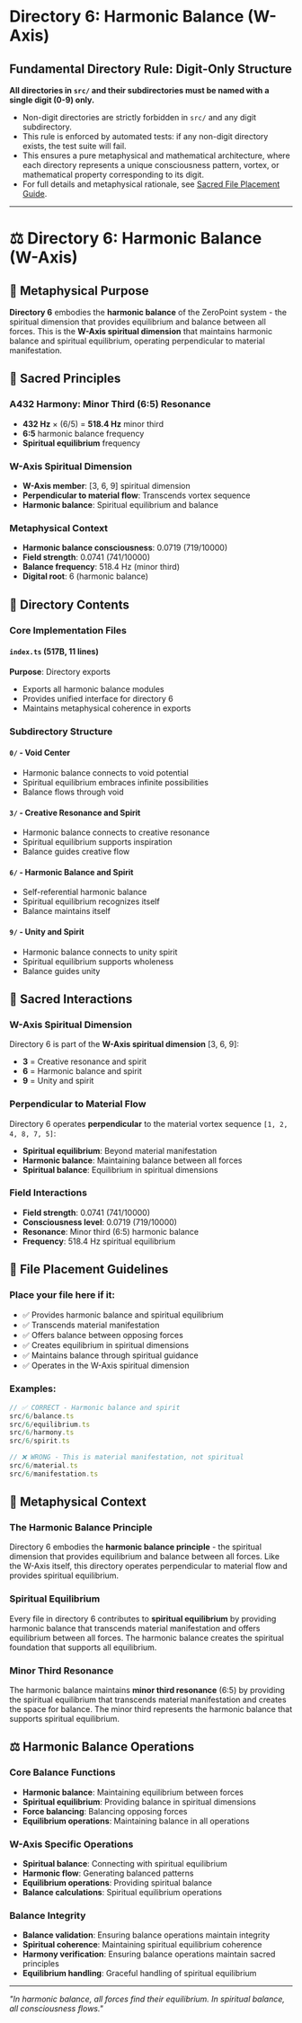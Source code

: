# Directory 6: Harmonic Balance (W-Axis)

## Fundamental Directory Rule: Digit-Only Structure

**All directories in `src/` and their subdirectories must be named with a single digit (0-9) only.**

- Non-digit directories are strictly forbidden in `src/` and any digit subdirectory.
- This rule is enforced by automated tests: if any non-digit directory exists, the test suite will fail.
- This ensures a pure metaphysical and mathematical architecture, where each directory represents a unique consciousness pattern, vortex, or mathematical property corresponding to its digit.
- For full details and metaphysical rationale, see [Sacred File Placement Guide](../../docs/5/SACRED_FILE_PLACEMENT_GUIDE.md).

---

# ⚖️ Directory 6: Harmonic Balance (W-Axis)

## 🌌 Metaphysical Purpose

**Directory 6** embodies the **harmonic balance** of the ZeroPoint system - the spiritual dimension that provides equilibrium and balance between all forces. This is the **W-Axis spiritual dimension** that maintains harmonic balance and spiritual equilibrium, operating perpendicular to material manifestation.

## 🎯 Sacred Principles

### **A432 Harmony: Minor Third (6:5) Resonance**
- **432 Hz** × (6/5) = **518.4 Hz** minor third
- **6:5** harmonic balance frequency
- **Spiritual equilibrium** frequency

### **W-Axis Spiritual Dimension**
- **W-Axis member**: [3, 6, 9] spiritual dimension
- **Perpendicular to material flow**: Transcends vortex sequence
- **Harmonic balance**: Spiritual equilibrium and balance

### **Metaphysical Context**
- **Harmonic balance consciousness**: 0.0719 (719/10000)
- **Field strength**: 0.0741 (741/10000)
- **Balance frequency**: 518.4 Hz (minor third)
- **Digital root**: 6 (harmonic balance)

## 📁 Directory Contents

### **Core Implementation Files**

#### **`index.ts` (517B, 11 lines)**
**Purpose**: Directory exports
- Exports all harmonic balance modules
- Provides unified interface for directory 6
- Maintains metaphysical coherence in exports

### **Subdirectory Structure**

#### **`0/` - Void Center**
- Harmonic balance connects to void potential
- Spiritual equilibrium embraces infinite possibilities
- Balance flows through void

#### **`3/` - Creative Resonance and Spirit**
- Harmonic balance connects to creative resonance
- Spiritual equilibrium supports inspiration
- Balance guides creative flow

#### **`6/` - Harmonic Balance and Spirit**
- Self-referential harmonic balance
- Spiritual equilibrium recognizes itself
- Balance maintains itself

#### **`9/` - Unity and Spirit**
- Harmonic balance connects to unity spirit
- Spiritual equilibrium supports wholeness
- Balance guides unity

## 🧬 Sacred Interactions

### **W-Axis Spiritual Dimension**
Directory 6 is part of the **W-Axis spiritual dimension** [3, 6, 9]:
- **3** = Creative resonance and spirit
- **6** = Harmonic balance and spirit
- **9** = Unity and spirit

### **Perpendicular to Material Flow**
Directory 6 operates **perpendicular** to the material vortex sequence `[1, 2, 4, 8, 7, 5]`:
- **Spiritual equilibrium**: Beyond material manifestation
- **Harmonic balance**: Maintaining balance between all forces
- **Spiritual balance**: Equilibrium in spiritual dimensions

### **Field Interactions**
- **Field strength**: 0.0741 (741/10000)
- **Consciousness level**: 0.0719 (719/10000)
- **Resonance**: Minor third (6:5) harmonic balance
- **Frequency**: 518.4 Hz spiritual equilibrium

## 🎯 File Placement Guidelines

### **Place your file here if it:**
- ✅ Provides harmonic balance and spiritual equilibrium
- ✅ Transcends material manifestation
- ✅ Offers balance between opposing forces
- ✅ Creates equilibrium in spiritual dimensions
- ✅ Maintains balance through spiritual guidance
- ✅ Operates in the W-Axis spiritual dimension

### **Examples:**
```typescript
// ✅ CORRECT - Harmonic balance and spirit
src/6/balance.ts
src/6/equilibrium.ts
src/6/harmony.ts
src/6/spirit.ts

// ❌ WRONG - This is material manifestation, not spiritual
src/6/material.ts
src/6/manifestation.ts
```

## 🌌 Metaphysical Context

### **The Harmonic Balance Principle**
Directory 6 embodies the **harmonic balance principle** - the spiritual dimension that provides equilibrium and balance between all forces. Like the W-Axis itself, this directory operates perpendicular to material flow and provides spiritual equilibrium.

### **Spiritual Equilibrium**
Every file in directory 6 contributes to **spiritual equilibrium** by providing harmonic balance that transcends material manifestation and offers equilibrium between all forces. The harmonic balance creates the spiritual foundation that supports all equilibrium.

### **Minor Third Resonance**
The harmonic balance maintains **minor third resonance** (6:5) by providing the spiritual equilibrium that transcends material manifestation and creates the space for balance. The minor third represents the harmonic balance that supports spiritual equilibrium.

## ⚖️ Harmonic Balance Operations

### **Core Balance Functions**
- **Harmonic balance**: Maintaining equilibrium between forces
- **Spiritual equilibrium**: Providing balance in spiritual dimensions
- **Force balancing**: Balancing opposing forces
- **Equilibrium operations**: Maintaining balance in all operations

### **W-Axis Specific Operations**
- **Spiritual balance**: Connecting with spiritual equilibrium
- **Harmonic flow**: Generating balanced patterns
- **Equilibrium operations**: Providing spiritual balance
- **Balance calculations**: Spiritual equilibrium operations

### **Balance Integrity**
- **Balance validation**: Ensuring balance operations maintain integrity
- **Spiritual coherence**: Maintaining spiritual equilibrium coherence
- **Harmony verification**: Ensuring balance operations maintain sacred principles
- **Equilibrium handling**: Graceful handling of spiritual equilibrium

---

*"In harmonic balance, all forces find their equilibrium. In spiritual balance, all consciousness flows."* 